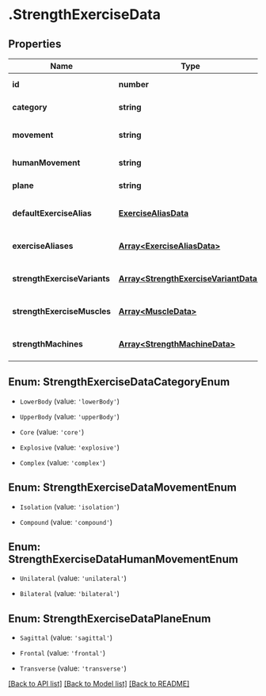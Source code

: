 # .StrengthExerciseData

## Properties

Name | Type | Description | Notes
------------ | ------------- | ------------- | -------------
**id** | **number** |  | [default to undefined]
**category** | **string** |  | [default to undefined]
**movement** | **string** |  | [optional] [default to undefined]
**humanMovement** | **string** |  | [default to undefined]
**plane** | **string** |  | [default to undefined]
**defaultExerciseAlias** | [**ExerciseAliasData**](ExerciseAliasData.md) |  | [optional] [default to undefined]
**exerciseAliases** | [**Array&lt;ExerciseAliasData&gt;**](ExerciseAliasData.md) |  | [optional] [default to undefined]
**strengthExerciseVariants** | [**Array&lt;StrengthExerciseVariantData&gt;**](StrengthExerciseVariantData.md) |  | [optional] [default to undefined]
**strengthExerciseMuscles** | [**Array&lt;MuscleData&gt;**](MuscleData.md) |  | [optional] [default to undefined]
**strengthMachines** | [**Array&lt;StrengthMachineData&gt;**](StrengthMachineData.md) |  | [optional] [default to undefined]



## Enum: StrengthExerciseDataCategoryEnum


* `LowerBody` (value: `'lowerBody'`)

* `UpperBody` (value: `'upperBody'`)

* `Core` (value: `'core'`)

* `Explosive` (value: `'explosive'`)

* `Complex` (value: `'complex'`)





## Enum: StrengthExerciseDataMovementEnum


* `Isolation` (value: `'isolation'`)

* `Compound` (value: `'compound'`)





## Enum: StrengthExerciseDataHumanMovementEnum


* `Unilateral` (value: `'unilateral'`)

* `Bilateral` (value: `'bilateral'`)





## Enum: StrengthExerciseDataPlaneEnum


* `Sagittal` (value: `'sagittal'`)

* `Frontal` (value: `'frontal'`)

* `Transverse` (value: `'transverse'`)




[[Back to API list]](../README.md#documentation-for-api-endpoints) [[Back to Model list]](../README.md#documentation-for-models) [[Back to README]](../README.md)
